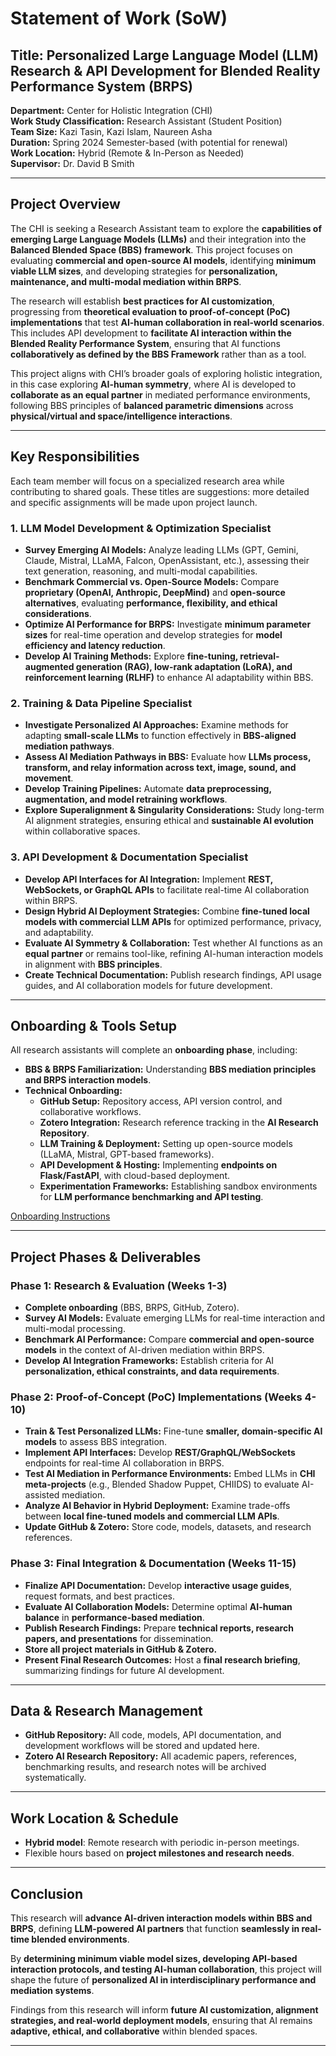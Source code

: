 # **Statement of Work (SoW)**
## **Title:** Personalized Large Language Model (LLM) Research & API Development for Blended Reality Performance System (BRPS)
**Department:** Center for Holistic Integration (CHI)  
**Work Study Classification:** Research Assistant (Student Position)  
**Team Size:** Kazi Tasin, Kazi Islam, Naureen Asha  
**Duration:** Spring 2024 Semester-based (with potential for renewal)  
**Work Location:** Hybrid (Remote & In-Person as Needed)  
**Supervisor:** Dr. David B Smith  

---

## **Project Overview**  
The CHI is seeking a Research Assistant team to explore the **capabilities of emerging Large Language Models (LLMs)** and their integration into the **Balanced Blended Space (BBS) framework**. This project focuses on evaluating **commercial and open-source AI models**, identifying **minimum viable LLM sizes**, and developing strategies for **personalization, maintenance, and multi-modal mediation within BRPS**.  

The research will establish **best practices for AI customization**, progressing from **theoretical evaluation to proof-of-concept (PoC) implementations** that test **AI-human collaboration in real-world scenarios**. This includes API development to **facilitate AI interaction within the Blended Reality Performance System**, ensuring that AI functions **collaboratively as defined by the BBS Framework** rather than as a tool.  

This project aligns with CHI’s broader goals of exploring holistic integration, in this case exploring **AI-human symmetry**, where AI is developed to **collaborate as an equal partner** in mediated performance environments, following BBS principles of **balanced parametric dimensions** across **physical/virtual and space/intelligence interactions**.

---

## **Key Responsibilities**  

Each team member will focus on a specialized research area while contributing to shared goals.  These titles are suggestions: more detailed and specific assignments will be made upon project launch.  

### **1. LLM Model Development & Optimization Specialist**
- **Survey Emerging AI Models:** Analyze leading LLMs (GPT, Gemini, Claude, Mistral, LLaMA, Falcon, OpenAssistant, etc.), assessing their text generation, reasoning, and multi-modal capabilities.
- **Benchmark Commercial vs. Open-Source Models:** Compare **proprietary (OpenAI, Anthropic, DeepMind)** and **open-source alternatives**, evaluating **performance, flexibility, and ethical considerations**.
- **Optimize AI Performance for BRPS:** Investigate **minimum parameter sizes** for real-time operation and develop strategies for **model efficiency and latency reduction**.
- **Develop AI Training Methods:** Explore **fine-tuning, retrieval-augmented generation (RAG), low-rank adaptation (LoRA), and reinforcement learning (RLHF)** to enhance AI adaptability within BBS.  

### **2. Training & Data Pipeline Specialist**
- **Investigate Personalized AI Approaches:** Examine methods for adapting **small-scale LLMs** to function effectively in **BBS-aligned mediation pathways**.
- **Assess AI Mediation Pathways in BBS:** Evaluate how **LLMs process, transform, and relay information across text, image, sound, and movement**.
- **Develop Training Pipelines:** Automate **data preprocessing, augmentation, and model retraining workflows**.
- **Explore Superalignment & Singularity Considerations:** Study long-term AI alignment strategies, ensuring ethical and **sustainable AI evolution** within collaborative spaces.

### **3. API Development & Documentation Specialist**
- **Develop API Interfaces for AI Integration:** Implement **REST, WebSockets, or GraphQL APIs** to facilitate real-time AI collaboration within BRPS.
- **Design Hybrid AI Deployment Strategies:** Combine **fine-tuned local models with commercial LLM APIs** for optimized performance, privacy, and adaptability.
- **Evaluate AI Symmetry & Collaboration:** Test whether AI functions as an **equal partner** or remains tool-like, refining AI-human interaction models in alignment with **BBS principles**.
- **Create Technical Documentation:** Publish research findings, API usage guides, and AI collaboration models for future development.

---

## **Onboarding & Tools Setup**  
All research assistants will complete an **onboarding phase**, including:  
- **BBS & BRPS Familiarization:** Understanding **BBS mediation principles and BRPS interaction models**.  
- **Technical Onboarding:**  
  - **GitHub Setup:** Repository access, API version control, and collaborative workflows.  
  - **Zotero Integration:** Research reference tracking in the **AI Research Repository**.  
  - **LLM Training & Deployment:** Setting up open-source models (LLaMA, Mistral, GPT-based frameworks).  
  - **API Development & Hosting:** Implementing **endpoints on Flask/FastAPI**, with cloud-based deployment.  
  - **Experimentation Frameworks:** Establishing sandbox environments for **LLM performance benchmarking and API testing**.  

[Onboarding Instructions](https://github.com/CHI-CityTech/StudentResearch/wiki/CHI%E2%80%90Researcher-Onboarding.md)    

---

## **Project Phases & Deliverables**  

### **Phase 1: Research & Evaluation (Weeks 1-3)**
- **Complete onboarding** (BBS, BRPS, GitHub, Zotero).  
- **Survey AI Models:** Evaluate emerging LLMs for real-time interaction and multi-modal processing.  
- **Benchmark AI Performance:** Compare **commercial and open-source models** in the context of AI-driven mediation within BRPS.  
- **Develop AI Integration Frameworks:** Establish criteria for AI **personalization, ethical constraints, and data requirements**.

### **Phase 2: Proof-of-Concept (PoC) Implementations (Weeks 4-10)**
- **Train & Test Personalized LLMs:** Fine-tune **smaller, domain-specific AI models** to assess BBS integration.  
- **Implement API Interfaces:** Develop **REST/GraphQL/WebSockets** endpoints for real-time AI collaboration in BRPS.  
- **Test AI Mediation in Performance Environments:** Embed LLMs in **CHI meta-projects** (e.g., Blended Shadow Puppet, CHIIDS) to evaluate AI-assisted mediation.  
- **Analyze AI Behavior in Hybrid Deployment:** Examine trade-offs between **local fine-tuned models and commercial LLM APIs**.  
- **Update GitHub & Zotero:** Store code, models, datasets, and research references.  

### **Phase 3: Final Integration & Documentation (Weeks 11-15)**
- **Finalize API Documentation:** Develop **interactive usage guides**, request formats, and best practices.  
- **Evaluate AI Collaboration Models:** Determine optimal **AI-human balance** in **performance-based mediation**.  
- **Publish Research Findings:** Prepare **technical reports, research papers, and presentations** for dissemination.  
- **Store all project materials in GitHub & Zotero.**  
- **Present Final Research Outcomes:** Host a **final research briefing**, summarizing findings for future AI development.

---

## **Data & Research Management**  
- **GitHub Repository:** All code, models, API documentation, and development workflows will be stored and updated here.  
- **Zotero AI Research Repository:** All academic papers, references, benchmarking results, and research notes will be archived systematically.  

---

## **Work Location & Schedule**  
- **Hybrid model**: Remote research with periodic in-person meetings.  
- Flexible hours based on **project milestones and research needs**.  

---

## **Conclusion**  
This research will **advance AI-driven interaction models within BBS and BRPS**, defining **LLM-powered AI partners** that function **seamlessly in real-time blended environments**.

By **determining minimum viable model sizes, developing API-based interaction protocols, and testing AI-human collaboration**, this project will shape the future of **personalized AI in interdisciplinary performance and mediation systems**.

Findings from this research will inform **future AI customization, alignment strategies, and real-world deployment models**, ensuring that AI remains **adaptive, ethical, and collaborative** within blended spaces.

---

